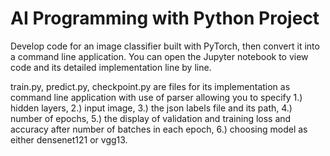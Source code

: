 # AI Programming with Python Project

Develop code for an image classifier built with PyTorch, then convert it into a command line application.
You can open the Jupyter notebook to view code and its detailed implementation line by line.

train.py, predict.py, checkpoint.py are files for its implementation as command line application with use of parser allowing you to specify 
1.) hidden layers, 
2.) input image, 
3.) the json labels file and its path, 
4.) number of epochs, 
5.) the display of validation and training loss and accuracy after number of batches in each epoch,
6.) choosing model as either densenet121 or vgg13.
